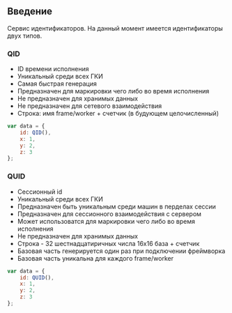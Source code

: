 ## Введение
Сервис идентификаторов. На данный момент имеется идентификаторы двух типов.

### QID
* ID времени исполнения
* Уникальный среди всех ГКИ
* Самая быстрая генерация
* Предназначен для маркировки чего либо во время исполнения
* Не предназначен для хранимых данных
* Не предназначен для сетевого взаимодействия
* Строка: имя frame/worker + счетчик (в будующем целочисленный)

```javascript
var data = {
	id: QID(),
	x: 1, 
	y: 2, 
	z: 3
};
```

### QUID
* Сессионный id
* Уникальный среди всех ГКИ
* Предназначен быть уникальным среди машин в перделах сессии
* Предназначен для сессионного взаимодействия с сервером
* Может использоватся для маркировки чего либо во время исполнения
* Не предназначен для хранимых данных
* Строка - 32 шестнадцатиричных числа 16х16 база + счетчик
* Базовая часть генерируется один раз при подключении фреймворка
* Базовая часть уникальна для каждого frame/worker

```javascript
var data = {
	id: QUID(),
	x: 1, 
	y: 2, 
	z: 3
};
```
